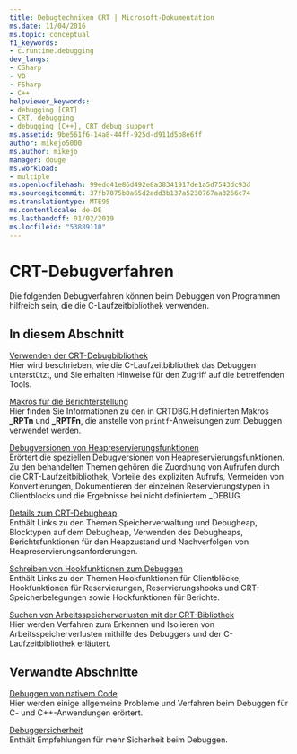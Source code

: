 ```yaml
---
title: Debugtechniken CRT | Microsoft-Dokumentation
ms.date: 11/04/2016
ms.topic: conceptual
f1_keywords:
- c.runtime.debugging
dev_langs:
- CSharp
- VB
- FSharp
- C++
helpviewer_keywords:
- debugging [CRT]
- CRT, debugging
- debugging [C++], CRT debug support
ms.assetid: 9be561f6-14a8-44ff-925d-d911d5b8e6ff
author: mikejo5000
ms.author: mikejo
manager: douge
ms.workload:
- multiple
ms.openlocfilehash: 99edc41e86d492e8a38341917de1a5d7543dc93d
ms.sourcegitcommit: 37fb7075b0a65d2add3b137a5230767aa3266c74
ms.translationtype: MTE95
ms.contentlocale: de-DE
ms.lasthandoff: 01/02/2019
ms.locfileid: "53889110"
---
```

# <a name="crt-debugging-techniques"></a>CRT-Debugverfahren
Die folgenden Debugverfahren können beim Debuggen von Programmen hilfreich sein, die die C-Laufzeitbibliothek verwenden.  
  
## <a name="in-this-section"></a>In diesem Abschnitt  
 [Verwenden der CRT-Debugbibliothek](../debugger/crt-debug-library-use.md)  
 Hier wird beschrieben, wie die C-Laufzeitbibliothek das Debuggen unterstützt, und Sie erhalten Hinweise für den Zugriff auf die betreffenden Tools.  
  
 [Makros für die Berichterstellung](../debugger/macros-for-reporting.md)  
 Hier finden Sie Informationen zu den in CRTDBG.H definierten Makros **_RPTn** und **_RPTFn**, die anstelle von `printf`-Anweisungen zum Debuggen verwendet werden.  
  
 [Debugversionen von Heapreservierungsfunktionen](../debugger/debug-versions-of-heap-allocation-functions.md)  
 Erörtert die speziellen Debugversionen von Heapreservierungsfunktionen. Zu den behandelten Themen gehören die Zuordnung von Aufrufen durch die CRT-Laufzeitbibliothek, Vorteile des expliziten Aufrufs, Vermeiden von Konvertierungen, Dokumentieren der einzelnen Reservierungstypen in Clientblocks und die Ergebnisse bei nicht definiertem _DEBUG.  
  
 [Details zum CRT-Debugheap](../debugger/crt-debug-heap-details.md)  
 Enthält Links zu den Themen Speicherverwaltung und Debugheap, Blocktypen auf dem Debugheap, Verwenden des Debugheaps, Berichtsfunktionen für den Heapzustand und Nachverfolgen von Heapreservierungsanforderungen.  
  
 [Schreiben von Hookfunktionen zum Debuggen](../debugger/debug-hook-function-writing.md)  
 Enthält Links zu den Themen Hookfunktionen für Clientblöcke, Hookfunktionen für Reservierungen, Reservierungshooks und CRT-Speicherbelegungen sowie Hookfunktionen für Berichte.  
  
 [Suchen von Arbeitsspeicherverlusten mit der CRT-Bibliothek](../debugger/finding-memory-leaks-using-the-crt-library.md)  
 Hier werden Verfahren zum Erkennen und Isolieren von Arbeitsspeicherverlusten mithilfe des Debuggers und der C-Laufzeitbibliothek erläutert.  
  
## <a name="related-sections"></a>Verwandte Abschnitte  
 [Debuggen von nativem Code](../debugger/debugging-native-code.md)  
 Hier werden einige allgemeine Probleme und Verfahren beim Debuggen für C- und C++-Anwendungen erörtert.  
  
 [Debuggersicherheit](../debugger/debugger-security.md)  
 Enthält Empfehlungen für mehr Sicherheit beim Debuggen.